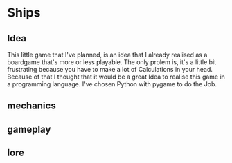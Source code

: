 # Ships

## Idea

This little game that I've planned, is an idea that I already realised as a boardgame that's more or less playable. The only prolem is, it's a little bit frustrating because you
have to make a lot of Calculations in your head. Because of that I thought that it would be a great Idea to realise this game in a programming language. I've chosen Python with pygame
to do the Job.

## mechanics

## gameplay

## lore